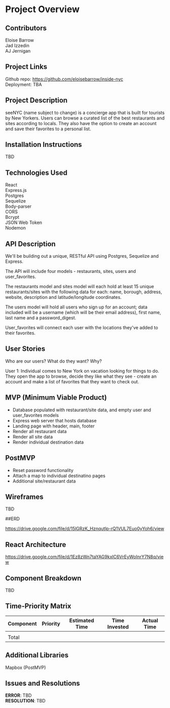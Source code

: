 # Project Overview

## Contributors

Eloise Barrow
<br>Jad Izzedin
<br>AJ Jernigan

## Project Links
Github repo: https://github.com/eloisebarrow/inside-nyc
<br>Deployment: TBA

## Project Description

seeNYC (name subject to change) is a concierge app that is built for tourists by New Yorkers. Users can browse a curated list of the best restaurants and sites according to locals. They also have the option to create an account and save their favorites to a personal list.

## Installation Instructions

TBD

## Technologies Used

React
<br>Express.js
<br>Postgres
<br>Sequelize
<br>Body-parser
<br>CORS
<br>Bcrypt
<br>JSON Web Token
<br>Nodemon

## API Description

We'll be building out a unique, RESTful API using Postgres, Sequelize and Express.

The API will include four models - restaurants, sites, users and user_favorites.

The restaurants model and sites model will each hold at least 15 unique restaurants/sites with the following data for each: name, borough, address, website, description and latitude/longitude coordinates.

The users model will hold all users who sign up for an account; data included will be a username (which will be their email address), first name, last name and a password_digest.

User_favorites will connect each user with the locations they've added to their favorites.

## User Stories

Who are our users?
What do they want?
Why?

User 1:
Individual comes to New York on vacation looking for things to do. They open the app to browse, decide they like what they see - create an account and make a list of favorites that they want to check out.

## MVP (Minimum Viable Product)

- Database populated with restaurant/site data, and empty user and user_favorites models
- Express web server that hosts database
- Landing page with header, main, footer
- Render all restaurant data
- Render all site data
- Render individual destination data

## PostMVP

- Reset password functionality
- Attach a map to individual destinatino pages
- Additional site/restaurant data

## Wireframes

TBD

##ERD

https://drive.google.com/file/d/15lGRzK_Hznqutlp-rQ1VUL7Euo0yYoh6/view


## React Architecture

https://drive.google.com/file/d/1Ez8zWn7taYAG9kxlC6VrEyWoInrY7N8q/view

## Component Breakdown

TBD

## Time-Priority Matrix

| Component | Priority | Estimated Time | Time Invested | Actual Time |
| --- | :---: |  :---: | :---: | :---: |
|           |          |            |                 |               |
| Total |  |  |  |  |

## Additional Libraries

Mapbox (PostMVP)

## Issues and Resolutions

**ERROR**: TBD
<BR>**RESOLUTION**: TBD
